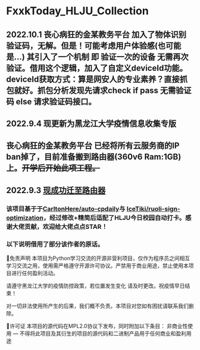 # FxxkToday_HLJU_Collection

## 2022.10.1 丧心病狂的金某教务平台 加入了物体识别验证码，无解。但是！可能考虑用户体验感(也可能是...) 其引入了一个机制 即 验证一次的设备 无需再次验证。借用这个逻辑，加入了自定义deviceId功能。deviceId获取方式：算是网安人的专业素养？直接抓包就好。抓包分析发现先请求check if pass 无需验证码 else 请求验证码接口。

## 2022.9.4 现更新为黑龙江大学疫情信息收集专版

## 丧心病狂的金某教务平台 已经将所有云服务商的IP ban掉了，目前准备搬到路由器(360v6 Ram:1GB)上。~~开学后开始此项工程。~~
## 2022.9.3 [现成功迁至路由器](https://github.com/Ronald-247533/Fxck-CPdaily-docker)

### 该项目基于于[CarltonHere/auto-cpdaily](https://github.com/CarltonHere/auto-cpdaily)与 [IceTiki/ruoli-sign-optimization](https://github.com/IceTiki/ruoli-sign-optimization)，经过修改+精简后适配了HLJU今日校园自动打卡。感谢大佬贡献，欢迎给大佬点点STAR！

### 以下说明借用了部分该作者的原话。

📃免责声明
本项目为Python学习交流的开源非营利项目，仅作为程序员之间相互学习交流之用，使用需严格遵守开源许可协议。严禁用于商业用途，禁止使用本项目进行任何盈利活动。

请遵守黑龙江大学的疫情防控政策，若位置发生变化 请及时更改。祝疫情早日结束！

对一切非法使用所产生的后果，我们概不负责。本项目对您如有困扰请联系我们删除。

📜许可证
本项目的源代码在MPL2.0协议下发布，同时附加以下条目：
非商业性使用 — 不得将此项目及其衍生的项目的源代码和二进制产品用于任何商业和盈利用途
